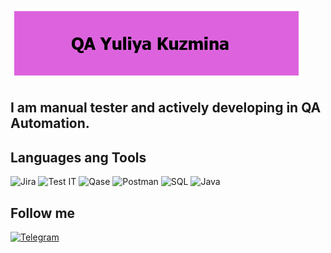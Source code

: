 

[![Header](https://github.com/YuliyaKuzmina/YuliyaKuzmina/blob/main/assets/name.png)](https://github.com/YuliyaKuzmina)

## I am manual tester and actively developing in QA Automation.  

## Languages ang Tools  
![Jira](https://img.shields.io/badge/-Jira-434CD9?style=for-the-badge&logo=jira) 
![Test IT](https://img.shields.io/badge/-TestIT-469BE0?style=for-the-badge&logo=TestIT) 
![Qase](https://img.shields.io/badge/-Qase-3F67D4?style=for-the-badge&logo=Qase) 
![Postman](https://img.shields.io/badge/-Postman-0D0D0D?style=for-the-badge&logo=Postman) 
![SQL](https://img.shields.io/badge/-MySQL-E6E6E6?style=for-the-badge&logo=MySQL) 
![Java](https://img.shields.io/badge/-Java-B8281C?style=for-the-badge&logo=Java)  


## Follow me   
[![Telegram](https://img.shields.io/badge/-Telegram-090909?style=for-the-badge&logo=Telegram)](https://t.me/jojikkuzz)
